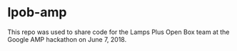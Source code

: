 # lpob-amp
This repo was used to share code for the Lamps Plus Open Box team at the Google AMP hackathon on June 7, 2018.
